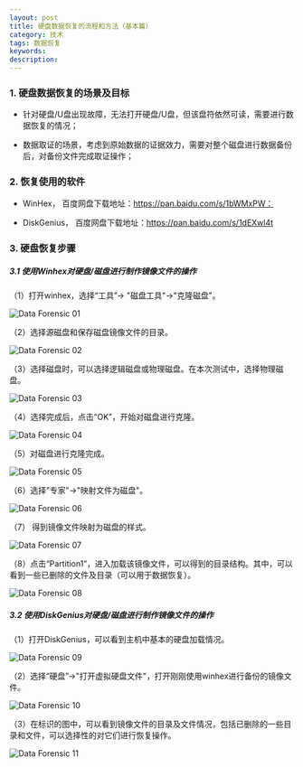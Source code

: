 ```yaml
---
layout: post
title: 硬盘数据恢复的流程和方法（基本篇）
category: 技术
tags: 数据恢复
keywords:
description:
---
```


### 1. 硬盘数据恢复的场景及目标

* 针对硬盘/U盘出现故障，无法打开硬盘/U盘，但该盘符依然可读，需要进行数据恢复的情况；

* 数据取证的场景，考虑到原始数据的证据效力，需要对整个磁盘进行数据备份后，对备份文件完成取证操作；

### 2. 恢复使用的软件

* WinHex， 百度网盘下载地址：https://pan.baidu.com/s/1bWMxPW：

* DiskGenius， 百度网盘下载地址：https://pan.baidu.com/s/1dEXwl4t

### 3. 硬盘恢复步骤

##### 3.1 使用Winhex对硬盘/磁盘进行制作镜像文件的操作

（1）打开winhex，选择“工具”-> "磁盘工具"->"克隆磁盘"。

![Data Forensic 01]({{site.CDN_PATH}}/public/image/20170319-Recovery-The-File-01.png)

（2）选择源磁盘和保存磁盘镜像文件的目录。

![Data Forensic 02]({{site.CDN_PATH}}/public/image/20170319-Recovery-The-File-02.png)

（3）选择磁盘时，可以选择逻辑磁盘或物理磁盘。在本次测试中，选择物理磁盘。

![Data Forensic 03]({{site.CDN_PATH}}/public/image/20170319-Recovery-The-File-03.png)

（4）选择完成后，点击“OK”，开始对磁盘进行克隆。

![Data Forensic 04]({{site.CDN_PATH}}/public/image/20170319-Recovery-The-File-04.png)

（5）对磁盘进行克隆完成。

![Data Forensic 05]({{site.CDN_PATH}}/public/image/20170319-Recovery-The-File-05.png)

（6）选择"专家"->"映射文件为磁盘"。

![Data Forensic 06]({{site.CDN_PATH}}/public/image/20170319-Recovery-The-File-06.png)

（7） 得到镜像文件映射为磁盘的样式。

![Data Forensic 07]({{site.CDN_PATH}}/public/image/20170319-Recovery-The-File-07.png)

（8）点击“Partition1”，进入加载该镜像文件，可以得到的目录结构。其中，可以看到一些已删除的文件及目录（可以用于数据恢复）。

![Data Forensic 08]({{site.CDN_PATH}}/public/image/20170319-Recovery-The-File-08.png)
 
 ##### 3.2 使用DiskGenius对硬盘/磁盘进行制作镜像文件的操作

（1）打开DiskGenius，可以看到主机中基本的硬盘加载情况。

![Data Forensic 09]({{site.CDN_PATH}}/public/image/20170319-Recovery-The-File-09.png)
 
（2）选择“硬盘”->"打开虚拟硬盘文件"，打开刚刚使用winhex进行备份的镜像文件。

![Data Forensic 10]({{site.CDN_PATH}}/public/image/20170319-Recovery-The-File-10.png)

（3）在标识的图中，可以看到镜像文件的目录及文件情况，包括已删除的一些目录和文件，可以选择性的对它们进行恢复操作。

![Data Forensic 11]({{site.CDN_PATH}}/public/image/20170319-Recovery-The-File-11.png)
